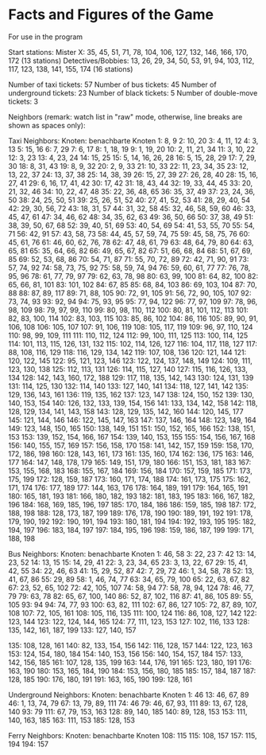 # Facts and Figures of the Game

For use in the program

Start stations:
Mister X: 35, 45, 51, 71, 78, 104, 106, 127, 132, 146, 166, 170, 172 (13 stations)
Detectives/Bobbies: 13, 26, 29, 34, 50, 53, 91, 94, 103, 112, 117, 123, 138, 141, 155, 174 (16 stations)

Number of taxi tickets: 57
Number of bus tickets: 45
Number of underground tickets: 23
Number of black tickets: 5
Number of double-move tickets: 3

Neighbors (remark: watch list in "raw" mode, otherwise, line breaks are shown as spaces only):

Taxi Neighbors:
Knoten: benachbarte Knoten
1: 8, 9
2: 10, 20
3: 4, 11, 12
4: 3, 13
5: 15, 16
6: 7, 29
7: 6, 17
8: 1, 18, 19
9: 1, 19, 20
10: 2, 11, 21, 34
11: 3, 10, 22
12: 3, 23
13: 4, 23, 24
14: 15, 25
15: 5, 14, 16, 26, 28
16: 5, 15, 28, 29
17: 7, 29, 30
18: 8, 31, 43
19: 8, 9, 32
20: 2, 9, 33
21: 10, 33
22: 11, 23, 34, 35
23: 12, 13, 22, 37
24: 13, 37, 38
25: 14, 38, 39
26: 15, 27, 39
27: 26, 28, 40
28: 15, 16, 27, 41
29: 6, 16, 17, 41, 42
30: 17, 42
31: 18, 43, 44
32: 19, 33, 44, 45
33: 20, 21, 32, 46
34: 10, 22, 47, 48
35: 22, 36, 48, 65
36: 35, 37, 49
37: 23, 24, 36, 50
38: 24, 25, 50, 51
39: 25, 26, 51, 52
40: 27, 41, 52, 53
41: 28, 29, 40, 54
42: 29, 30, 56, 72
43: 18, 31, 57
44: 31, 32, 58
45: 32, 46, 58, 59, 60
46: 33, 45, 47, 61
47: 34, 46, 62
48: 34, 35, 62, 63
49: 36, 50, 66
50: 37, 38, 49
51: 38, 39, 50, 67, 68
52: 39, 40, 51, 69
53: 40, 54, 69
54: 41, 53, 55, 70
55: 54, 71
56: 42, 91
57: 43, 58, 73
58: 44, 45, 57, 59, 74, 75
59: 45, 58, 75, 76
60: 45, 61, 76
61: 46, 60, 62, 76, 78
62: 47, 48, 61, 79
63: 48, 64, 79, 80
64: 63, 65, 81
65: 35, 64, 66, 82
66: 49, 65, 67, 82
67: 51, 66, 68, 84
68: 51, 67, 69, 85
69: 52, 53, 68, 86
70: 54, 71, 87
71: 55, 70, 72, 89
72: 42, 71, 90, 91
73: 57, 74, 92
74: 58, 73, 75, 92
75: 58, 59, 74, 94
76: 59, 60, 61, 77
77: 76, 78, 95, 96
78: 61, 77, 79, 97
79: 62, 63, 78, 98
80: 63, 99, 100
81: 64, 82, 100
82: 65, 66, 81, 101
83: 101, 102
84: 67, 85
85: 68, 84, 103
86: 69, 103, 104
87: 70, 88
88: 87, 89, 117
89: 71, 88, 105
90: 72, 91, 105
91: 56, 72, 90, 105, 107
92: 73, 74, 93
93: 92, 94
94: 75, 93, 95
95: 77, 94, 122
96: 77, 97, 109
97: 78, 96, 98, 109
98: 79, 97, 99, 110
99: 80, 98, 110, 112
100: 80, 81, 101, 112, 113
101: 82, 83, 100, 114
102: 83, 103, 115
103: 85, 86, 102
104: 86, 116
105: 89, 90, 91, 106, 108
106: 105, 107
107: 91, 106, 119
108: 105, 117, 119
109: 96, 97, 110, 124
110: 98, 99, 109, 111
111: 110, 112, 124
112: 99, 100, 111, 125
113: 100, 114, 125
114: 101, 113, 115, 126, 131, 132
115: 102, 114, 126, 127
116: 104, 117, 118, 127
117: 88, 108, 116, 129
118: 116, 129, 134, 142
119: 107, 108, 136
120: 121, 144
121: 120, 122, 145
122: 95, 121, 123, 146
123: 122, 124, 137, 148, 149
124: 109, 111, 123, 130, 138
125: 112, 113, 131
126: 114, 115, 127, 140
127: 115, 116, 126, 133, 134
128: 142, 143, 160, 172, 188
129: 117, 118, 135, 142, 143
130: 124, 131, 139
131: 114, 125, 130
132: 114, 140
133: 127, 140, 141
134: 118, 127, 141, 142
135: 129, 136, 143, 161
136: 119, 135, 162
137: 123, 147
138: 124, 150, 152
139: 130, 140, 153, 154
140: 126, 132, 133, 139, 154, 156
141: 133, 134, 142, 158
142: 118, 128, 129, 134, 141, 143, 158
143: 128, 129, 135, 142, 160
144: 120, 145, 177
145: 121, 144, 146
146: 122, 145, 147, 163
147: 137, 146, 164
148: 123, 149, 164
149: 123, 148, 150, 165
150: 138, 149, 151
151: 150, 152, 165, 166
152: 138, 151, 153
153: 139, 152, 154, 166, 167
154: 139, 140, 153, 155
155: 154, 156, 167, 168
156: 140, 155, 157, 169
157: 156, 158, 170
158: 141, 142, 157, 159
159: 158, 170, 172, 186, 198
160: 128, 143, 161, 173
161: 135, 160, 174
162: 136, 175
163: 146, 177
164: 147, 148, 178, 179
165: 149, 151, 179, 180
166: 151, 153, 181, 183
167: 153, 155, 168, 183
168: 155, 167, 184
169: 156, 184
170: 157, 159, 185
171: 173, 175, 199
172: 128, 159, 187
173: 160, 171, 174, 188
174: 161, 173, 175
175: 162, 171, 174
176: 177, 189
177: 144, 163, 176
178: 164, 189, 191
179: 164, 165, 191
180: 165, 181, 193
181: 166, 180, 182, 193
182: 181, 183, 195
183: 166, 167, 182, 196
184: 168, 169, 185, 196, 197
185: 170, 184, 186
186: 159, 185, 198
187: 172, 188, 198
188: 128, 173, 187, 199
189: 176, 178, 190
190: 189, 191, 192
191: 178, 179, 190, 192
192: 190, 191, 194
193: 180, 181, 194
194: 192, 193, 195
195: 182, 194, 197
196: 183, 184, 197
197: 184, 195, 196
198: 159, 186, 187, 199
199: 171, 188, 198


Bus Neighbors:
Knoten: benachbarte Knoten
1: 46, 58
3: 22, 23
7: 42
13: 14, 23, 52
14: 13, 15
15: 14, 29, 41
22: 3, 23, 34, 65
23: 3, 13, 22, 67
29: 15, 41, 42, 55
34: 22, 46, 63
41: 15, 29, 52, 87
42: 7, 29, 72
46: 1, 34, 58, 78
52: 13, 41, 67, 86
55: 29, 89
58: 1, 46, 74, 77
63: 34, 65, 79, 100
65: 22, 63, 67, 82
67: 23, 52, 65, 102
72: 42, 105, 107
74: 58, 94
77: 58, 78, 94, 124
78: 46, 77, 79
79: 63, 78
82: 65, 67, 100, 140
86: 52, 87, 102, 116
87: 41, 86, 105
89: 55, 105
93: 94
94: 74, 77, 93
100: 63, 82, 111
102: 67, 86, 127
105: 72, 87, 89, 107, 108
107: 72, 105, 161
108: 105, 116, 135
111: 100, 124
116: 86, 108, 127, 142
122: 123, 144
123: 122, 124, 144, 165
124: 77, 111, 123, 153
127: 102, 116, 133
128: 135, 142, 161, 187, 199
133: 127, 140, 157

135: 108, 128, 161
140: 82, 133, 154, 156
142: 116, 128, 157
144: 122, 123, 163
153: 124, 154, 180, 184
154: 140, 153, 156
156: 140, 154, 157, 184
157: 133, 142, 156, 185
161: 107, 128, 135, 199
163: 144, 176, 191
165: 123, 180, 191
176: 163, 190
180: 153, 165, 184, 190
184: 153, 156, 180, 185
185: 157, 184, 187
187: 128, 185
190: 176, 180, 191
191: 163, 165, 190
199: 128, 161

Underground Neighbors:
Knoten: benachbarte Knoten
1: 46
13: 46, 67, 89
46: 1, 13, 74, 79
67: 13, 79, 89, 111
74: 46
79: 46, 67, 93, 111
89: 13, 67, 128, 140
93: 79
111: 67, 79, 153, 163
128: 89, 140, 185
140: 89, 128, 153
153: 111, 140, 163, 185
163: 111, 153
185: 128, 153

Ferry Neighbors:
Knoten: benachbarte Knoten
108: 115
115: 108, 157
157: 115, 194
194: 157
